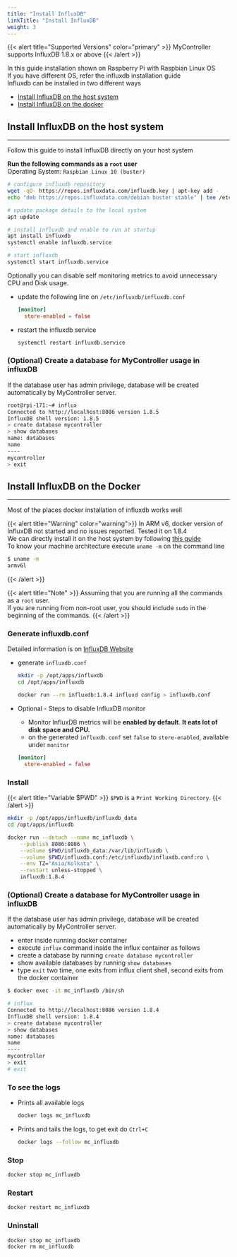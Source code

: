 ```yaml
---
title: "Install InfluxDB"
linkTitle: "Install InfluxDB"
weight: 3
---
```

{{< alert title="Supported Versions" color="primary" >}}
MyController supports InfluxDB 1.8.x or above
{{< /alert >}}

In this guide installation shown on Raspberry Pi with Raspbian Linux OS<br>
If you have different OS, refer the influxdb installation guide<br>
Influxdb can be installed in two different ways
 * [Install InfluxDB on the host system](#install-influxdb-on-the-host-system)
 * [Install InfluxDB on the docker](#install-influxdb-on-the-docker)

## Install InfluxDB on the host system

-----
Follow this guide to install InfluxDB directly on your host system<br>

**Run the following commands as a `root` user**<br>
Operating System: `Raspbian Linux 10 (buster)`

```bash
# configure influxdb repository
wget -qO- https://repos.influxdata.com/influxdb.key | apt-key add -
echo "deb https://repos.influxdata.com/debian buster stable" | tee /etc/apt/sources.list.d/influxdb.list

# update package details to the local system
apt update

# install influxdb and enable to run at startup
apt install influxdb
systemctl enable influxdb.service

# start influxdb
systemctl start influxdb.service
```

Optionally you can disable self monitoring metrics to avoid unnecessary CPU and Disk usage.

* update the following line on `/etc/influxdb/influxdb.conf`
  ```toml
  [monitor]
    store-enabled = false
  ```
* restart the influxdb service
  ```bash
  systemctl restart influxdb.service
  ```

###  (Optional) Create a database for MyController usage in influxDB
If the database user has admin privilege, database will be created automatically by MyController server.
```bash
root@rpi-171:~# influx
Connected to http://localhost:8086 version 1.8.5
InfluxDB shell version: 1.8.5
> create database mycontroller
> show databases
name: databases
name
----
mycontroller
> exit
```

## Install InfluxDB on the Docker

-----

Most of the places docker installation of influxdb works well<br>

{{< alert title="Warning" color="warning">}}
In ARM v6, docker version of InfluxDB not started and no issues reported. Tested it on 1.8.4<br>
We can directly install it on the host system by following [this guide](#install-influxdb-on-the-host-system)<br>
To know your machine architecture execute `uname -m` on the command line <br>
```bash
$ uname -m
armv6l
```
{{< /alert >}}

{{< alert title="Note" >}}
Assuming that you are running all the commands as a `root` user.<br>
If you are running from non-root user, you should include `sudo` in the beginning of the commands.
{{< /alert >}}


### Generate influxdb.conf
Detailed information is on [InfluxDB Website](https://docs.influxdata.com/influxdb/v1.8/administration/config/)

* generate `influxdb.conf`

  ```bash
  mkdir -p /opt/apps/influxdb
  cd /opt/apps/influxdb

  docker run --rm influxdb:1.8.4 influxd config > influxdb.conf
  ```

* Optional - Steps to disable InfluxDB monitor
  * Monitor InfluxDB metrics will be **enabled by default**. **It eats lot of disk space and CPU.**
  * on the generated `influxdb.conf` set `false` to `store-enabled`, available under `monitor`
  ```toml
  [monitor]
    store-enabled = false
  ```

### Install
{{< alert title="Variable $PWD" >}}
`$PWD` is a `Print Working Directory`.
{{< /alert >}}

```bash
mkdir -p /opt/apps/influxdb/influxdb_data
cd /opt/apps/influxdb

docker run --detach --name mc_influxdb \
    --publish 8086:8086 \
    --volume $PWD/influxdb_data:/var/lib/influxdb \
    --volume $PWD/influxdb.conf:/etc/influxdb/influxdb.conf:ro \
    --env TZ="Asia/Kolkata" \
    --restart unless-stopped \
    influxdb:1.8.4
```

### (Optional) Create a database for MyController usage in influxDB
If the database user has admin privilege, database will be created automatically by MyController server.

* enter inside running docker container
* execute `influx` command inside the influx container as follows
* create a database by running `create database mycontroller`
* show available databases by running `show databases`
* type `exit` two time, one exits from influx client shell, second exits from the docker container

```bash
$ docker exec -it mc_influxdb /bin/sh

# influx
Connected to http://localhost:8086 version 1.8.4
InfluxDB shell version: 1.8.4
> create database mycontroller
> show databases
name: databases
name
----
mycontroller
> exit
# exit
```

### To see the logs
* Prints all available logs
  ```bash
  docker logs mc_influxdb
  ```
* Prints and tails the logs, to get exit do `Ctrl+C`
  ```bash
  docker logs --follow mc_influxdb
  ```

### Stop
```bash
docker stop mc_influxdb
```

### Restart
```bash
docker restart mc_influxdb
```

### Uninstall
```bash
docker stop mc_influxdb
docker rm mc_influxdb
```

